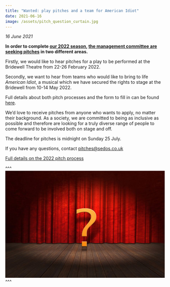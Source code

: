 ```yaml
---
title: "Wanted: play pitches and a team for American Idiot"
date: 2021-06-16
image: /assets/pitch_question_curtain.jpg
---
```

*16 June 2021*

**In order to complete [our 2022 season](https://sedos.co.uk/news/2021-06-05-our-2021-and-2022-shows-revealed), [the management committee are seeking pitches](https://docs.google.com/document/d/1bbhThOKhturIFEobrTp9vBK1r2TMBs0MuZErDPAcObo/edit#) in two different areas.** 

Firstly, we would like to hear pitches for a play to be performed at the Bridewell Theatre from 22-26 February 2022.

Secondly, we want to hear from teams who would like to bring to life *American Idiot*, a musical which we have secured the rights to stage at the Bridewell from 10-14 May 2022.

Full details about both pitch processes and the form to fill in can be found [here](https://docs.google.com/document/d/1bbhThOKhturIFEobrTp9vBK1r2TMBs0MuZErDPAcObo/edit#). 

We’d love to receive pitches from anyone who wants to apply, no matter their background. As a society, we are committed to being as inclusive as possible and therefore are looking for a truly diverse range of people to come forward to be involved both on stage and off. 

The deadline for pitches is midnight on Sunday 25 July. 

If you have any questions, contact [pitches@sedos.co.uk](mailto:pitches@sedos.co.uk)

[Full details on the 2022 pitch process](https://docs.google.com/document/d/1bbhThOKhturIFEobrTp9vBK1r2TMBs0MuZErDPAcObo/edit#)

^^^ ![](/assets/pitch_question_curtain.jpg)
^^^